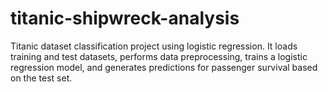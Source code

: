 # titanic-shipwreck-analysis
Titanic dataset classification project using logistic regression. It loads training and test datasets, performs data preprocessing, trains a logistic regression model, and generates predictions for passenger survival based on the test set.
